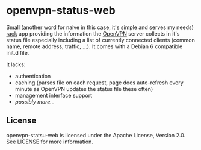 # openvpn-status-web

Small (another word for naive in this case, it's simple and serves my needs) [rack](http://rack.github.com/) app
providing the information the [OpenVPN](http://openvpn.net/index.php/open-source.html) server collects in it's status file
especially including a list of currently connected clients (common name, remote address, traffic, ...).
It comes with a Debian 6 compatible init.d file.

It lacks:

* authentication
* caching (parses file on each request, page does auto-refresh every minute as OpenVPN updates the status file these often)
* management interface support
* *possibly more...*

## License

openvpn-statsu-web is licensed under the Apache License, Version 2.0. See LICENSE for more information.

